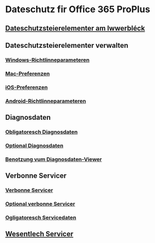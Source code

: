 # Dateschutz fir Office 365 ProPlus

## [Dateschutzsteierelementer am Iwwerbléck](overview-privacy-controls.md)

## Dateschutzsteierelementer verwalten
### [Windows-Richtlinneparameteren](manage-privacy-controls.md)
### [Mac-Preferenzen](mac-privacy-preferences.md)
### [iOS-Preferenzen](ios-privacy-preferences.md)
### [Android-Richtlinneparameteren](android-privacy-controls.md)

## Diagnosdaten
### [Obligatoresch Diagnosdaten](required-diagnostic-data.md)
### [Optional Diagnosdaten](optional-diagnostic-data.md)
### [Benotzung vum Diagnosdaten-Viewer](https://support.office.com/article/cf761ce9-d805-4c60-a339-4e07f3182855)

## Verbonne Servicer
### [Verbonne Servicer](connected-experiences.md)
### [Optional verbonne Servicer](optional-connected-experiences.md)
### [Ogligatoresch Servicedaten](required-service-data.md)

## [Wesentlech Servicer](essential-services.md)